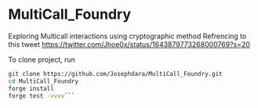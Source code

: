 # MultiCall_Foundry
 Exploring Multicall interactions using cryptographic method
 Refrencing to this tweet https://twitter.com/Jhoe0x/status/1643879773268000769?s=20
 
 To clone project, run
 
```sh
git clone https://github.com/Josephdara/MultiCall_Foundry.git
cd MultiCall_Foundry
forge install
forge test -vvvv```
